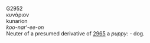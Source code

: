 <body>
  <p>G2952<br>  κυνάριον  <br> kunarion  <br><i>koo-nar‘-ee-on </i><br>Neuter of a presumed derivative of <a href="g2965.htm">2965</a>  a <i>puppy:</i> - dog.<br></p>
 </body>